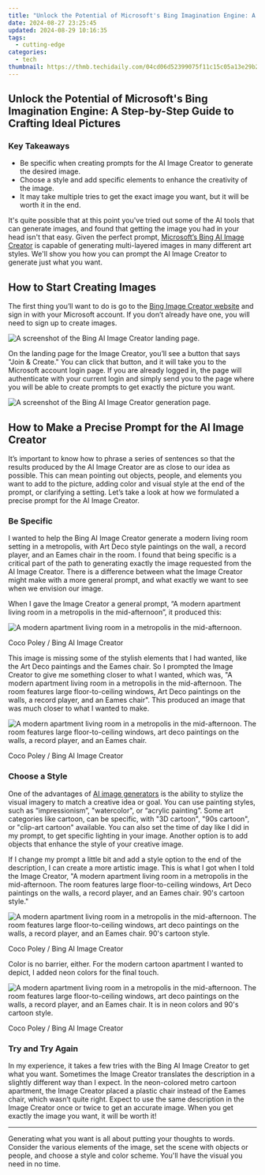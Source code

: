 ```yaml
---
title: "Unlock the Potential of Microsoft's Bing Imagination Engine: A Step-by-Step Guide to Crafting Ideal Pictures"
date: 2024-08-27 23:25:45
updated: 2024-08-29 10:16:35
tags:
  - cutting-edge
categories:
  - tech
thumbnail: https://thmb.techidaily.com/04cd06d52399075f11c15c05a13e29b26c1429efba226e9e1f8c0fb8fb4b1fd0.jpg
---
```


## Unlock the Potential of Microsoft's Bing Imagination Engine: A Step-by-Step Guide to Crafting Ideal Pictures

### Key Takeaways

* Be specific when creating prompts for the AI Image Creator to generate the desired image.
* Choose a style and add specific elements to enhance the creativity of the image.
* It may take multiple tries to get the exact image you want, but it will be worth it in the end.

 It's quite possible that at this point you've tried out some of the AI tools that can generate images, and found that getting the image you had in your head isn't that easy. Given the perfect prompt, [Microsoft’s Bing AI Image Creator](https://fox-direct.techidaily.com/advanced-speed-adjustment-techniques-in-media-editing-for-2024/) is capable of generating multi-layered images in many different art styles. We'll show you how you can prompt the AI Image Creator to generate just what you want.

##  How to Start Creating Images

 The first thing you’ll want to do is go to the [Bing Image Creator website](https://www.bing.com/images/create) and sign in with your Microsoft account. If you don’t already have one, you will need to sign up to create images.

![A screenshot of the Bing AI Image Creator landing page.](https://static1.howtogeekimages.com/wordpress/wp-content/uploads/2024/01/bingai-landingpage.png) 

 On the landing page for the Image Creator, you’ll see a button that says "Join & Create." You can click that button, and it will take you to the Microsoft account login page. If you are already logged in, the page will authenticate with your current login and simply send you to the page where you will be able to create prompts to get exactly the picture you want.

![A screenshot of the Bing AI Image Creator generation page.](https://static1.howtogeekimages.com/wordpress/wp-content/uploads/2024/01/imagecreator-2.png) 

##  How to Make a Precise Prompt for the AI Image Creator

 It’s important to know how to phrase a series of sentences so that the results produced by the AI Image Creator are as close to our idea as possible. This can mean pointing out objects, people, and elements you want to add to the picture, adding color and visual style at the end of the prompt, or clarifying a setting. Let’s take a look at how we formulated a precise prompt for the AI Image Creator.

###  Be Specific

 I wanted to help the Bing AI Image Creator generate a modern living room setting in a metropolis, with Art Deco style paintings on the wall, a record player, and an Eames chair in the room. I found that being specific is a critical part of the path to generating exactly the image requested from the AI Image Creator. There is a difference between what the Image Creator might make with a more general prompt, and what exactly we want to see when we envision our image.

 When I gave the Image Creator a general prompt, “A modern apartment living room in a metropolis in the mid-afternoon”, it produced this:

![A modern apartment living room in a metropolis in the mid-afternoon.](https://static1.howtogeekimages.com/wordpress/wp-content/uploads/2024/01/a-modern-apartment-living-room-in-a-metropolis-in-the-mid-afternoon.jpeg) 

Coco Poley / Bing AI Image Creator

 This image is missing some of the stylish elements that I had wanted, like the Art Deco paintings and the Eames chair. So I prompted the Image Creator to give me something closer to what I wanted, which was, "A modern apartment living room in a metropolis in the mid-afternoon. The room features large floor-to-ceiling windows, Art Deco paintings on the walls, a record player, and an Eames chair". This produced an image that was much closer to what I wanted to make.

![A modern apartment living room in a metropolis in the mid-afternoon. The room features large floor-to-ceiling windows, art deco paintings on the walls, a record player, and an Eames chair.](https://static1.howtogeekimages.com/wordpress/wp-content/uploads/2024/01/a-modern-apartment-living-room-in-a-metropolis-in-the-mid-afternoon-the-room-features-large-floor-to-ceiling-windows-art-deco-paintings-on-the-walls-a-record-player-and-an-eames-chair.jpeg) 

Coco Poley / Bing AI Image Creator

###  Choose a Style

 One of the advantages of [AI image generators](https://fox-info.techidaily.com/new-synthesize-stellar-titles-using-ai-insights/) is the ability to stylize the visual imagery to match a creative idea or goal. You can use painting styles, such as “impressionism”, "watercolor", or “acrylic painting”. Some art categories like cartoon, can be specific, with "3D cartoon", "90s cartoon", or "clip-art cartoon" available. You can also set the time of day like I did in my prompt, to get specific lighting in your image. Another option is to add objects that enhance the style of your creative image.

 If I change my prompt a little bit and add a style option to the end of the description, I can create a more artistic image. This is what I got when I told the Image Creator, "A modern apartment living room in a metropolis in the mid-afternoon. The room features large floor-to-ceiling windows, Art Deco paintings on the walls, a record player, and an Eames chair. 90's cartoon style."

![A modern apartment living room in a metropolis in the mid-afternoon. The room features large floor-to-ceiling windows, art deco paintings on the walls, a record player, and an Eames chair. 90's cartoon style.](https://static1.howtogeekimages.com/wordpress/wp-content/uploads/2024/01/a-modern-apartment-living-room-in-a-metropolis-in-the-mid-afternoon-the-room-features-large-floor-to-ceiling-windows-art-deco-paintings-on-the-walls-a-record-player-and-an-eames-chair-90-s-cartoon-style.jpeg) 

Coco Poley / Bing AI Image Creator

 Color is no barrier, either. For the modern cartoon apartment I wanted to depict, I added neon colors for the final touch.

![A modern apartment living room in a metropolis in the mid-afternoon. The room features large floor-to-ceiling windows, art deco paintings on the walls, a record player, and an Eames chair. It is in neon colors and 90's cartoon style.](https://static1.howtogeekimages.com/wordpress/wp-content/uploads/2024/01/neon-colors.jpeg) 

Coco Poley / Bing AI Image Creator

###  Try and Try Again

 In my experience, it takes a few tries with the Bing AI Image Creator to get what you want. Sometimes the Image Creator translates the description in a slightly different way than I expect. In the neon-colored metro cartoon apartment, the Image Creator placed a plastic chair instead of the Eames chair, which wasn’t quite right. Expect to use the same description in the Image Creator once or twice to get an accurate image. When you get exactly the image you want, it will be worth it!

---

 Generating what you want is all about putting your thoughts to words. Consider the various elements of the image, set the scene with objects or people, and choose a style and color scheme. You'll have the visual you need in no time.

<ins class="adsbygoogle"
     style="display:block"
     data-ad-format="autorelaxed"
     data-ad-client="ca-pub-7571918770474297"
     data-ad-slot="1223367746"></ins>



<ins class="adsbygoogle"
     style="display:block"
     data-ad-client="ca-pub-7571918770474297"
     data-ad-slot="8358498916"
     data-ad-format="auto"
     data-full-width-responsive="true"></ins>
